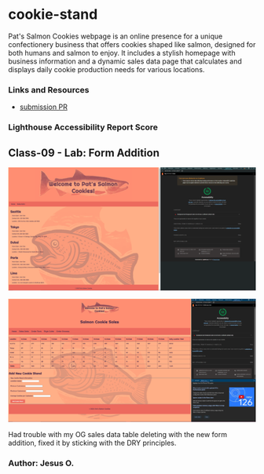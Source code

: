 # cookie-stand

Pat's Salmon Cookies webpage is an online presence for a unique confectionery business that offers cookies shaped like salmon, designed for both humans and salmon to enjoy. It includes a stylish homepage with business information and a dynamic sales data page that calculates and displays daily cookie production needs for various locations.

### Links and Resources

* [submission PR](https://github.com/Jnez405/cookie-stand/tree/class-9-form)

### Lighthouse Accessibility Report Score
## Class-09 - Lab: Form Addition 

![Home Page](https://raw.githubusercontent.com/Jnez405/cookie-stand/main/img/Screenshot-2024-06-12-210156.png)

![Sales Page](https://raw.githubusercontent.com/Jnez405/cookie-stand/main/img/class9-ss.png)

Had trouble with my OG sales data table deleting with the new form addition, fixed it by sticking with the DRY principles. 

### Author: Jesus O.

